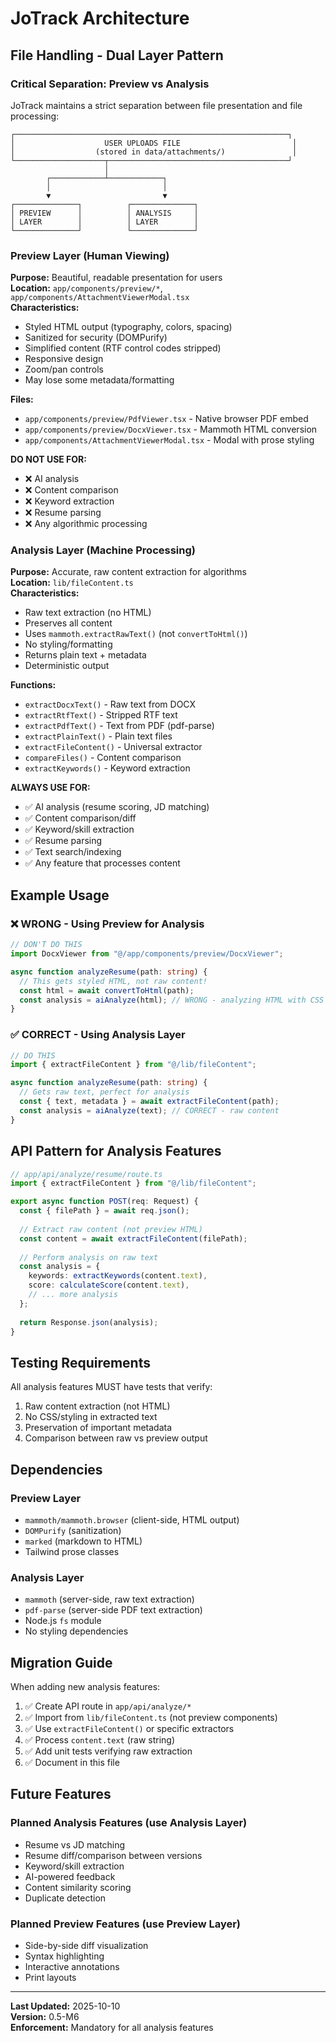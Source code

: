 # JoTrack Architecture

## File Handling - Dual Layer Pattern

### Critical Separation: Preview vs Analysis

JoTrack maintains a strict separation between file presentation and file processing:

```
┌─────────────────────────────────────────────────────────────┐
│                    USER UPLOADS FILE                         │
│                  (stored in data/attachments/)               │
└────────────────────┬────────────────────────────────────────┘
                     │
        ┌────────────┴────────────┐
        │                         │
        ▼                         ▼
┌──────────────┐          ┌──────────────┐
│ PREVIEW      │          │ ANALYSIS     │
│ LAYER        │          │ LAYER        │
└──────────────┘          └──────────────┘
```

### Preview Layer (Human Viewing)

**Purpose:** Beautiful, readable presentation for users  
**Location:** `app/components/preview/*`, `app/components/AttachmentViewerModal.tsx`  
**Characteristics:**
- Styled HTML output (typography, colors, spacing)
- Sanitized for security (DOMPurify)
- Simplified content (RTF control codes stripped)
- Responsive design
- Zoom/pan controls
- May lose some metadata/formatting

**Files:**
- `app/components/preview/PdfViewer.tsx` - Native browser PDF embed
- `app/components/preview/DocxViewer.tsx` - Mammoth HTML conversion
- `app/components/AttachmentViewerModal.tsx` - Modal with prose styling

**DO NOT USE FOR:**
- ❌ AI analysis
- ❌ Content comparison
- ❌ Keyword extraction
- ❌ Resume parsing
- ❌ Any algorithmic processing

### Analysis Layer (Machine Processing)

**Purpose:** Accurate, raw content extraction for algorithms  
**Location:** `lib/fileContent.ts`  
**Characteristics:**
- Raw text extraction (no HTML)
- Preserves all content
- Uses `mammoth.extractRawText()` (not `convertToHtml()`)
- No styling/formatting
- Returns plain text + metadata
- Deterministic output

**Functions:**
- `extractDocxText()` - Raw text from DOCX
- `extractRtfText()` - Stripped RTF text
- `extractPdfText()` - Text from PDF (pdf-parse)
- `extractPlainText()` - Plain text files
- `extractFileContent()` - Universal extractor
- `compareFiles()` - Content comparison
- `extractKeywords()` - Keyword extraction

**ALWAYS USE FOR:**
- ✅ AI analysis (resume scoring, JD matching)
- ✅ Content comparison/diff
- ✅ Keyword/skill extraction
- ✅ Resume parsing
- ✅ Text search/indexing
- ✅ Any feature that processes content

## Example Usage

### ❌ WRONG - Using Preview for Analysis
```typescript
// DON'T DO THIS
import DocxViewer from "@/app/components/preview/DocxViewer";

async function analyzeResume(path: string) {
  // This gets styled HTML, not raw content!
  const html = await convertToHtml(path); 
  const analysis = aiAnalyze(html); // WRONG - analyzing HTML with CSS classes
}
```

### ✅ CORRECT - Using Analysis Layer
```typescript
// DO THIS
import { extractFileContent } from "@/lib/fileContent";

async function analyzeResume(path: string) {
  // Gets raw text, perfect for analysis
  const { text, metadata } = await extractFileContent(path);
  const analysis = aiAnalyze(text); // CORRECT - raw content
}
```

## API Pattern for Analysis Features

```typescript
// app/api/analyze/resume/route.ts
import { extractFileContent } from "@/lib/fileContent";

export async function POST(req: Request) {
  const { filePath } = await req.json();
  
  // Extract raw content (not preview HTML)
  const content = await extractFileContent(filePath);
  
  // Perform analysis on raw text
  const analysis = {
    keywords: extractKeywords(content.text),
    score: calculateScore(content.text),
    // ... more analysis
  };
  
  return Response.json(analysis);
}
```

## Testing Requirements

All analysis features MUST have tests that verify:
1. Raw content extraction (not HTML)
2. No CSS/styling in extracted text
3. Preservation of important metadata
4. Comparison between raw vs preview output

## Dependencies

### Preview Layer
- `mammoth/mammoth.browser` (client-side, HTML output)
- `DOMPurify` (sanitization)
- `marked` (markdown to HTML)
- Tailwind prose classes

### Analysis Layer
- `mammoth` (server-side, raw text extraction)
- `pdf-parse` (server-side PDF text extraction)
- Node.js `fs` module
- No styling dependencies

## Migration Guide

When adding new analysis features:

1. ✅ Create API route in `app/api/analyze/*`
2. ✅ Import from `lib/fileContent.ts` (not preview components)
3. ✅ Use `extractFileContent()` or specific extractors
4. ✅ Process `content.text` (raw string)
5. ✅ Add unit tests verifying raw extraction
6. ✅ Document in this file

## Future Features

### Planned Analysis Features (use Analysis Layer)
- Resume vs JD matching
- Resume diff/comparison between versions
- Keyword/skill extraction
- AI-powered feedback
- Content similarity scoring
- Duplicate detection

### Planned Preview Features (use Preview Layer)
- Side-by-side diff visualization
- Syntax highlighting
- Interactive annotations
- Print layouts

---

**Last Updated:** 2025-10-10  
**Version:** 0.5-M6  
**Enforcement:** Mandatory for all analysis features

